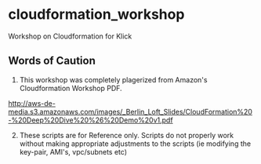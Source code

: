 # cloudformation_workshop
Workshop on Cloudformation for Klick

## Words of Caution
1) This workshop was completely plagerized from Amazon's Cloudformation Workshop PDF.

http://aws-de-media.s3.amazonaws.com/images/_Berlin_Loft_Slides/CloudFormation%20-%20Deep%20Dive%20%26%20Demo%20v1.pdf

2) These scripts are for Reference only.  Scripts do not properly work without making appropriate adjustments to the scripts (ie modifying the key-pair, AMI's, vpc/subnets etc)

